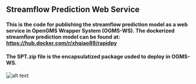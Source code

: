 ## Streamflow Prediction Web Service
####  This is the code for publishing the streamflow prediction model as a web service in OpenGMS Wrapper System (OGMS-WS). The dockerized streamflow prediction model can be found at: https://hub.docker.com/r/xhqiao89/rapidpy

#### The SPT.zip file is the encapsulatized package usded to deploy in OGMS-WS. 

![alt text](https://github.com/xhqiao89/rapidpy_docker_opengms/edit/master/images/1.jpg?raw=true)
